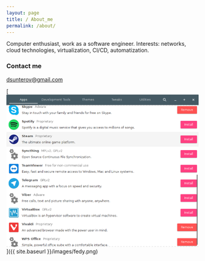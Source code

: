 ```yaml
---
layout: page
title: / About_me
permalink: /about/
---
```


Computer enthusiast, work as a software engineer. Interests: networks, cloud technologies, virtualization,
CI/CD, automatization.

### Contact me

[dsunterov@gmail.com](mailto:dsunterov@gmail.com)


[<img src="images/fedy.png">]({{ site.baseurl }}/images/fedy.png)
